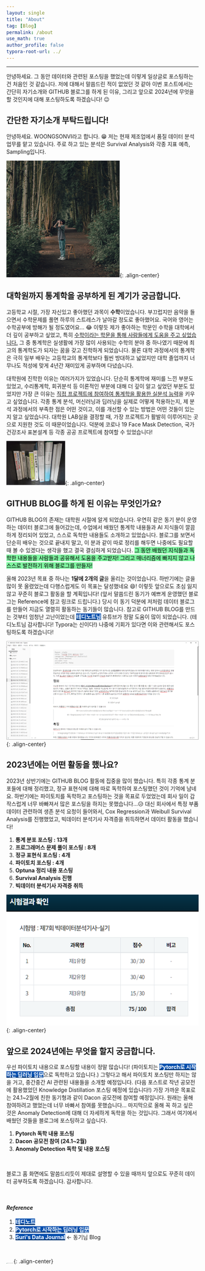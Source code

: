 ```yaml
---
layout: single
title: "About"
tag: [Blog]
permalink: /about
use_math: true
author_profile: false
typora-root-url: ../
---
```

-----
안녕하세요. 그 동안 데이터와 관련된 포스팅을 했었는데 이렇게 일상글로 포스팅하는 건 처음인 것 같습니다. 저에 대해서 말씀드린 적이 없었던 것 같아 이번 포스트에서는 간단히 자기소개와 GITHUB 블로그를 하게 된 이유, 그리고 앞으로 2024년에 무엇을 할 것인지에 대해 포스팅하도록 하겠습니다! 😉

## 간단한 자기소개 부탁드립니다!

안녕하세요. WOONGSONVI라고 합니다. 😁 저는 현재 제조업에서 품질 데이터 분석 업무를 맡고 있습니다. 주로 하고 있는 분석은 Survival Analysis와 각종 지표 예측, Sampling입니다.

<img src="/images/2023-12-25-MISC2/image-20231225120128090.png" alt="image-20231225120128090" style="zoom:50%;" />{: .align-center}

## 대학원까지 통계학을 공부하게 된 계기가 궁금합니다.

고등학교 시절, 가장 자신있고 좋아했던 과목이 **수학**이었습니다. 부끄럽지만 음악을 들으면서 수학문제를 풀면 하루의 스트레스가 날아갈 정도로 좋아했어요. 국어와 영어는 수학공부에 방해가 될 정도였어요... 😂 이렇듯 제가 좋아하는 학문인 수학을 대학에서 더 깊이 공부하고 싶었고, 특히 <u>수학이라는 학문을 통해 사람들에게 도움을 주고 싶었습니다.</u> 그 중 통계학은 실생활에 가장 많이 사용되는 수학의 분야 중 하나였기 때문에 최고의 통계학도가 되자는 꿈을 갖고 진학하게 되었습니다. 물론 대학 과정에서의 통계학은 극히 일부 배우는 고등학교의 통계학보다 훨씬 방대하고 넓었지만 대학 졸업까지 너무나도 적성에 맞게 4년간 재미있게 공부하며 다녔습니다.

대학원에 진학한 이유는 여러가지가 있었습니다. 단순히 통계학에 재미를 느낀 부분도 있었고, 수리통계학, 회귀분석 등 이론적인 부분에 대해 더 깊이 알고 싶었던 부분도 있었지만 가장 큰 이유는 <u>직접 프로젝트에 참여하여 통계학을 활용한 실분석 능력</u>을 키우고 싶었습니다. 각종 통계 분석, 머신러닝과 딥러닝을 실제로 어떻게 적용하는지, 제 분석 과정에서의 부족한 점은 어떤 것이고, 이를 개선할 수 있는 방법은 어떤 것들이 있는지 알고 싶었습니다. 대학원 LAB실을 결정할 때, 가장 프로젝트가 활발히 이루어지는 곳으로 지원한 것도 이 때문이었습니다. 덕분에 코로나 19 Face Mask Detection, 국가건강조사 표본설계 등 각종 공공 프로젝트에 참여할 수 있었습니다!

<img src="/images/2023-12-25-MISC2/20231225_120717.jpg" alt="20231225_120717" style="zoom: 15%;" />{: .align-center}

## GITHUB BLOG를 하게 된 이유는 무엇인가요?

GITHUB BLOG의 존재는 대학원 시절에 알게 되었습니다. 우연히 같은 동기 분이 운영하는 데이터 블로그에 들어갔는데, 수업에서 배웠던 통계학 내용들과 AI 지식들이 깔끔하게 정리되어 있었고, 스스로 독학한 내용들도 소개하고 있었습니다. 블로그를 보면서 단순히 배우는 것으로 끝내지 말고, 이 분과 같이 따로 정리를 해두면 나중에도 필요할 때 볼 수 있겠다는 생각을 했고 결국 결심하게 되었습니다. <mark style='background-color: #7ff5a0'>그 동안 배웠던 지식들과 독학한 내용들을 사람들과 공유해서 도움을 주고받자! 그리고 매너리즘에 빠지지 않고 나 스스로 발전하기 위해 블로그를 만들자!</mark>

올해 2023년 목표 중 하나는 **1달에 2개의 글**을 올리는 것이었습니다. 하반기에는 글을 많이 못 올렸었는데 다행스럽게도 이 목표는 달성했네요 😄! 이렇듯 앞으로도 초심 잃지 않고 꾸준히 블로그 활동을 할 계획입니다! (앞서 말씀드린 동기가 예쁘게 운영했던 블로그는 Reference에 참고 링크로 드립니다.) 당시 이 동기 덕분에 저처럼 데이터 블로그를 만들어 지금도 열렬히 활동하는 동기들이 많습니다. 참고로 GITHUB BLOG를 만드는 것부터 엄청난 고난이었는데 <mark style='background-color: #0550ae'><b><a href='https://www.youtube.com/@teddynote/featured'><font color="white">테디노트님</font></a></b></mark> 유튜브가 정말 도움이 많이 되었습니다. (테디노트님 감사합니다! Typora는 신이다!) 나중에 기회가 있다면 이와 관련해서도 포스팅하도록 하겠습니다!

<img src="/images/2023-12-25-MISC2/image-20231225145707280.png" alt="image-20231225145707280" style="zoom: 67%;" />{: .align-center}

## 2023년에는 어떤 활동을 했나요?

2023년 상반기에는 GITHUB BLOG 활동에 집중을 많이 했습니다. 특히 각종 통계 분포들에 대해 정리했고, 정규 표현식에 대해 따로 독학하여 포스팅했던 것이 기억에 남네요. 하반기에는 파이토치를 독학하고 포스팅하는 것을 목표로 두었었는데 회사 일이 갑작스럽게 너무 바빠져서 많은 포스팅을 하지는 못했습니다...😥 대신 회사에서 특정 부품 데이터 관련하여 생존 분석 요청이 들어와서, Cox Regression과 Weibull Survival Analysis를 진행했었고, 빅데이터 분석기사 자격증을 취득하면서 데이터 활동을 했습니다!

1. **통계 분포 포스팅 : 13개**
2. **프로그래머스 문제 풀이 포스팅 : 8개**
3. **정규 표현식 포스팅 : 4개**
4. **파이토치 포스팅 : 4개**
5. **Optuna 정리 내용 포스팅**
6. **Survival Analysis 진행**
7. **빅데이터 분석기사 자격증 취득**

![image-20231225162243275](/images/2023-12-25-MISC2/image-20231225162243275.png){: .align-center}

## 앞으로 2024년에는 무엇을 할지 궁금합니다.

우선 파이토치 내용으로 포스팅할 내용이 정말 많습니다! (파이토치는 <mark style='background-color: #0550ae'><b><a href='https://wikidocs.net/book/2788'><font color="white">Pytorch로 시작하는 딥러닝 입문</font></a></b></mark>으로 독학하고 있습니다.) 그렇다고 해서 파이토치 포스팅만 하지는 않을 거고, 중간중간 AI 관련된 내용들을 소개할 예정입니다. (다음 포스트로 작년 공모전에 활용했었던 Knowledge Distillation 포스팅 예정에 있습니다!) 가장 가까운 목표로는 24.1~2월에 친한 동기형과 같이 Dacon 공모전에 참여할 예정입니다. 원래는 올해 참여하려고 했었는데 너무 바빠서 참여를 못했습니다... 마지막으로 올해 꼭 하고 싶은 것은 Anomaly Detection에 대해 더 자세하게 독학을 하는 것입니다. 그래서 여기에서 배웠던 것들을 블로그에 포스팅하고 싶습니다.

1. **Pytorch 독학 내용 포스팅**
2. **Dacon 공모전 참여 (24.1~2월)**
3. **Anomaly Detection 독학 및 내용 포스팅**

<br>

블로그 홈 화면에도 말씀드리듯이 제대로 설명할 수 있을 때까지 앞으로도 꾸준히 데이터 공부하도록 하겠습니다. 감사합니다.

<br>

#### *Reference*

1. <mark style='background-color: #0550ae'><b><a href='https://www.youtube.com/@teddynote/featured'><font color="white">테디노트</font></a></b></mark>
1. <mark style='background-color: #0550ae'><b><a href='https://wikidocs.net/book/2788'><font color="white">Pytorch로 시작하는 딥러닝 입문</font></a></b></mark>
1. <mark style='background-color: #0550ae'><b><a href='https://soohee410.github.io/'><font color="white">Suri's Data Journal</font></a></b></mark> <- 동기님 Blog

<br>

<img src="https://user-images.githubusercontent.com/37182279/216820587-4617a62e-0565-47f1-9ead-f4cd367572a1.png" alt="DATA_100%_LOGO_LIGHT" style="zoom:10%">{: .align-center}

<br>

<br>